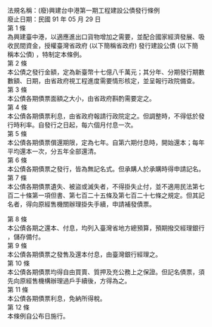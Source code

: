 法規名稱：(廢)興建台中港第一期工程建設公債發行條例  
廢止日期：民國 91 年 05 月 29 日  
第 1 條  
為興建臺中港，以適應進出口貨物增加之需要，並配合國家經濟發展、吸  
收民間資金，授權臺灣省政府 (以下簡稱省政府) 發行建設公債 (以下簡  
稱本公債) ，特制定本條例。  
第 2 條  
本公債之發行金額，定為新臺幣十七億八千萬元；其分年、分期發行期數  
數額、日期，由省政府視工程進度需要情形核定，並呈報行政院備查。  
第 3 條  
本公債各期債票面額之大小，由省政府斟酌需要定之。  
第 4 條  
本公債各期債票利息，由省政府報請行政院定之。但調整時，不得低於發  
行時利率。自發行之日起，每六個月付息一次。  
第 5 條  
本公債各期債票償還期限，定為七年。自第六期付息時，開始還本；每年  
平均還本一次，分五年全部還清。  
第 6 條  
本公債各期債票之發行，皆為無記名式。但承購人於承購時得申請記名。  
第 7 條  
本公債各期債票遺失、被盜或滅失者，不得掛失止付，並不適用民法第七  
百二十條第一項但書、第七百二十五條及第七百二十七條之規定。但其記  
名者，得向原經售機關辦理掛失手續，申請補發債票。  


第 8 條  
本公債各期之還本、付息，均列入臺灣省地方總預算，預期撥交經理銀行  
，儲存備付。  
第 9 條  
本公債各期債票之發售及還本付息，由臺灣銀行經理之。  
第 10 條  
本公債各期債票均得自由買賣、質押及充公務上之保證。但記名債票，須  
先向原經售機構辦理過戶手續後，方得為之。  
第 11 條  
本公債各期債票利息，免納所得稅。  
第 12 條  
本條例自公布日施行。  



